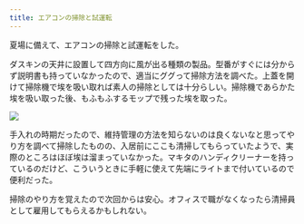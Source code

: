 ```yaml
---
title: エアコンの掃除と試運転
---
```

夏場に備えて、エアコンの掃除と試運転をした。

ダスキンの天井に設置して四方向に風が出る種類の製品。型番がすぐには分からず説明書も持っていなかったので、適当にググって掃除方法を調べた。上蓋を開けて掃除機で埃を吸い取れば素人の掃除としては十分らしい。掃除機であらかた埃を吸い取った後、もふもふするモップで残った埃を取った。

![](https://lh3.googleusercontent.com/docs/ADP-6oFvN4cXfIU0GGOBk0qv1J1TD0lT1weqJa7hKsRrSZJXQgK8GzdErO4Yzu-MOPwGVqdLIfd5jD-UeV9wgx9B4nBq26kJcFQUdd99o0fXEqFCcp9RpJvtZOWo3rywfoFRmP618ogQkCF_6aN0QCpOSITNwja_erTS85zvUKNmUrreTIJUpUwM85I5k8CGWX9N8V8hMMdmCNcUlIhoP1cjgI5s235GBfYYBLW_mjTa9j4BzAm1I_y0b9aEpbbHzRrE-tzRsbInT9z7JYMdyDs7YvziGikVy7gbJVvBvHasx23RxxyIz9oNc5S5W2SzbVBi3CFPL0NNrLTWH96Sex_5mE4v4BWxvwff8to7JJboeitmoHwuuEP7Z7EYWyZjuMyuo23jEONjdM2vC6hihNHsOlu8Xm_DPg9yJiaNF8Gg_M6LBOVFjoZKg9tvJ40qqcDU_fPKyFSCApQXxZPxaPVfi3h33PAA9U32QV91m7MFA2yIustQCVZTh8k3JZVoxw_kSdAzoXcOzF_f3jI0i4MbKBX-sLzOl5KR51GF2sIP-5WOSh2CFvXw56g9RC_5Y8S-NDLLAv9aJD8w4oTZZpK025wObPzx5IGLvwiw67oibqVuZWfRFV2SCwrweNEaztzzouVZpMRGdowKLWjOe2tBLaSxM6dASA_Pf1pi7WC68MAOiDcvpdth8wHd2f6GC2R8mUZMp2h1NeeiUZtQBmUgJ9NDFkZeqrW3bCu9prPF9jlP3nwwYcIsYCpwrvDhu_msD3-rwz8k5uWAz-n0C5FUFz7yh9-3dDmn4_SELY-2Sg6qWnXoSc1X0a3GG9l8WNMmzIj7ZgokZE6_EGCD50Ke94JiOpaadBej-XXK2d3E2qzVZyQsWtk5rsNJDYHi0UeRF09UxrNr0tMaZktUhDkCRB-54G0wglkbddT7Ut9CSxx4e8HIhai4XRT7GIZjo5f5T9SEGP3pSMN3LGA_3GIeNnGuqz-xe5l5Rt0WXhzwkNHZ2VrxnFvccT6HArc_yYWe5NpfjrDTNUDwaedJeyMf41PAnc0ZNK4pC7NTh6tTIUlFFLAtiZZbz7Nq-Pkg7W5PDNoE3MS1-CSI0YHQwpoqcWgG1C5vMDEhepVdw0PbONDZvZ0t5a8fEvseyop1AHh9ZwOONNN8bxr-KYXhZYS_agwlFZrwlrc2AkQSZj3NjcJ8nEHp8XhJCmhLEnAwJqqUoEgdnuCGJCoEsQqd-4AlZeq1ZuX1sYr4d682LRXygM1R-OFc)

手入れの時期だったので、維持管理の方法を知らないのは良くないなと思ってやり方を調べて掃除したものの、入居前にここも清掃してもらっていたようで、実際のところはほぼ埃は溜まっていなかった。マキタのハンディクリーナーを持っているのだけど、こういうときに手軽に使えて先端にライトまで付いているので便利だった。

掃除のやり方を覚えたので次回からは安心。オフィスで職がなくなったら清掃員として雇用してもらえるかもしれない。
